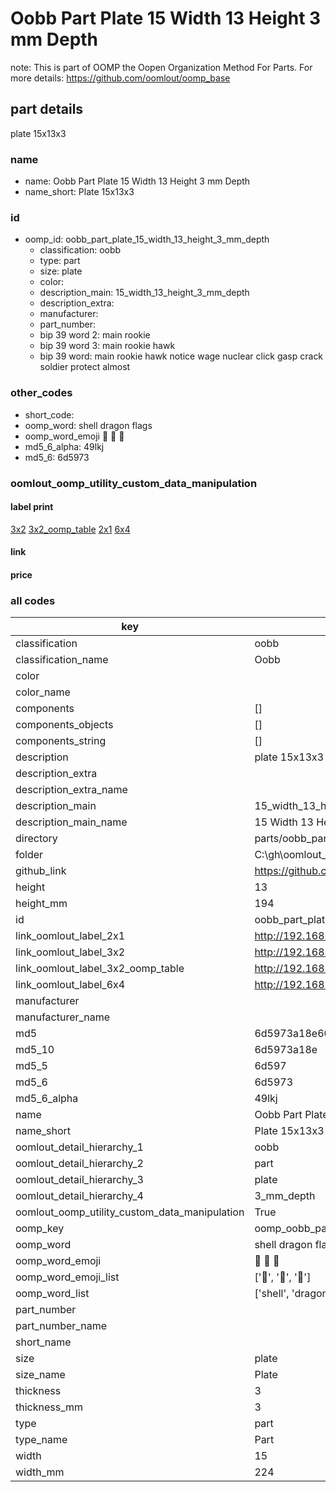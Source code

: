 # Oobb Part Plate 15 Width 13 Height 3 mm Depth  

note: This is part of OOMP the Oopen Organization Method For Parts. For more details: https://github.com/oomlout/oomp_base

##  part details
  



plate 15x13x3



### name
* name: Oobb Part Plate 15 Width 13 Height 3 mm Depth
* name_short: Plate 15x13x3 
### id
* oomp_id: oobb_part_plate_15_width_13_height_3_mm_depth
  * classification: oobb
  * type: part
  * size: plate
  * color: 
  * description_main: 15_width_13_height_3_mm_depth
  * description_extra: 
  * manufacturer: 
  * part_number: 
  * bip 39 word 2: main rookie
  * bip 39 word 3: main rookie hawk
  * bip 39 word: main rookie hawk notice wage nuclear click gasp crack soldier protect almost

### other_codes
* short_code: 
* oomp_word: shell dragon flags
* oomp_word_emoji :shell: :dragon: :flags:
* md5_6_alpha: 49lkj
* md5_6: 6d5973






### oomlout_oomp_utility_custom_data_manipulation
#### label print
[3x2](http://192.168.1.245:1112/?label=oomp%2049lkj)
[3x2_oomp_table](http://192.168.1.108:1112/?label=oomp%2049lkj)
[2x1](http://192.168.1.242:1112/?label=oomp%2049lkj)
[6x4](http://192.168.1.55:1112/?label=oomp%2049lkj)    

#### link

                              

#### price







### all codes 
| key | value |  
| --- | --- |  
| classification | oobb |  
| classification_name | Oobb |  
| color |  |  
| color_name |  |  
| components | [] |  
| components_objects | [] |  
| components_string | [] |  
| description | plate 15x13x3 |  
| description_extra |  |  
| description_extra_name |  |  
| description_main | 15_width_13_height_3_mm_depth |  
| description_main_name | 15 Width 13 Height 3 mm Depth |  
| directory | parts/oobb_part_plate_15_width_13_height_3_mm_depth |  
| folder | C:\gh\oomlout_oobb_version_4_generated_parts\things\oobb_part_plate_15_width_13_height_3_mm_depth |  
| github_link | https://github.com/oomlout/oomlout_oomp_part_src/tree/main/parts/oobb_part_plate_15_width_13_height_3_mm_depth |  
| height | 13 |  
| height_mm | 194 |  
| id | oobb_part_plate_15_width_13_height_3_mm_depth |  
| link_oomlout_label_2x1 | http://192.168.1.242:1112/?label=oomp%2049lkj |  
| link_oomlout_label_3x2 | http://192.168.1.245:1112/?label=oomp%2049lkj |  
| link_oomlout_label_3x2_oomp_table | http://192.168.1.108:1112/?label=oomp%2049lkj |  
| link_oomlout_label_6x4 | http://192.168.1.55:1112/?label=oomp%2049lkj |  
| manufacturer |  |  
| manufacturer_name |  |  
| md5 | 6d5973a18e6025565d7b196ed3aef432 |  
| md5_10 | 6d5973a18e |  
| md5_5 | 6d597 |  
| md5_6 | 6d5973 |  
| md5_6_alpha | 49lkj |  
| name | Oobb Part Plate 15 Width 13 Height 3 mm Depth |  
| name_short | Plate 15x13x3  |  
| oomlout_detail_hierarchy_1 | oobb |  
| oomlout_detail_hierarchy_2 | part |  
| oomlout_detail_hierarchy_3 | plate |  
| oomlout_detail_hierarchy_4 | 3_mm_depth |  
| oomlout_oomp_utility_custom_data_manipulation | True |  
| oomp_key | oomp_oobb_part_plate_15_width_13_height_3_mm_depth |  
| oomp_word | shell dragon flags |  
| oomp_word_emoji | :shell: :dragon: :flags: |  
| oomp_word_emoji_list | [':shell:', ':dragon:', ':flags:'] |  
| oomp_word_list | ['shell', 'dragon', 'flags'] |  
| part_number |  |  
| part_number_name |  |  
| short_name |  |  
| size | plate |  
| size_name | Plate |  
| thickness | 3 |  
| thickness_mm | 3 |  
| type | part |  
| type_name | Part |  
| width | 15 |  
| width_mm | 224 |  
